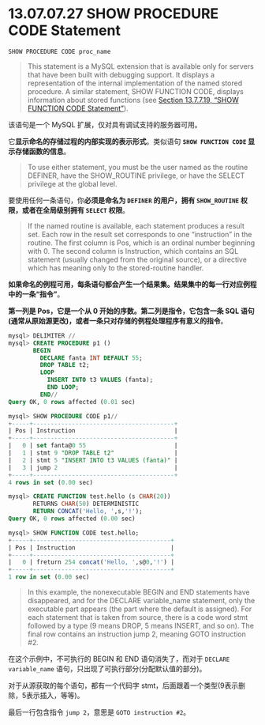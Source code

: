 # 13.07.07.27 SHOW PROCEDURE CODE Statement

	SHOW PROCEDURE CODE proc_name

> This statement is a MySQL extension that is available only for servers that have been built with debugging support. It displays a representation of the internal implementation of the named stored procedure. A similar statement, SHOW FUNCTION CODE, displays information about stored functions (see [Section 13.7.7.19, “SHOW FUNCTION CODE Statement”](https://dev.mysql.com/doc/refman/8.0/en/show-function-code.html)).

该语句是一个 MySQL 扩展，仅对具有调试支持的服务器可用。

它**显示命名的存储过程的内部实现的表示形式**。类似语句 **`SHOW FUNCTION CODE` 显示存储函数的信息**。

> To use either statement, you must be the user named as the routine DEFINER, have the SHOW_ROUTINE privilege, or have the SELECT privilege at the global level.

要使用任何一条语句，你**必须是命名为 `DEFINER` 的用户，拥有 `SHOW_ROUTINE` 权限，或者在全局级别拥有 `SELECT` 权限**。

> If the named routine is available, each statement produces a result set. Each row in the result set corresponds to one “instruction” in the routine. The first column is Pos, which is an ordinal number beginning with 0. The second column is Instruction, which contains an SQL statement (usually changed from the original source), or a directive which has meaning only to the stored-routine handler.

**如果命名的例程可用，每条语句都会产生一个结果集。结果集中的每一行对应例程中的一条“指令”**。

**第一列是 Pos，它是一个从 0 开始的序数。第二列是指令，它包含一条 SQL 语句(通常从原始源更改)，或者一条只对存储的例程处理程序有意义的指令**。

```sql
mysql> DELIMITER //
mysql> CREATE PROCEDURE p1 ()
       BEGIN
         DECLARE fanta INT DEFAULT 55;
         DROP TABLE t2;
         LOOP
           INSERT INTO t3 VALUES (fanta);
           END LOOP;
         END//
Query OK, 0 rows affected (0.01 sec)

mysql> SHOW PROCEDURE CODE p1//
+-----+----------------------------------------+
| Pos | Instruction                            |
+-----+----------------------------------------+
|   0 | set fanta@0 55                         |
|   1 | stmt 9 "DROP TABLE t2"                 |
|   2 | stmt 5 "INSERT INTO t3 VALUES (fanta)" |
|   3 | jump 2                                 |
+-----+----------------------------------------+
4 rows in set (0.00 sec)

mysql> CREATE FUNCTION test.hello (s CHAR(20))
       RETURNS CHAR(50) DETERMINISTIC
       RETURN CONCAT('Hello, ',s,'!');
Query OK, 0 rows affected (0.00 sec)

mysql> SHOW FUNCTION CODE test.hello;
+-----+---------------------------------------+
| Pos | Instruction                           |
+-----+---------------------------------------+
|   0 | freturn 254 concat('Hello, ',s@0,'!') |
+-----+---------------------------------------+
1 row in set (0.00 sec)
```

> In this example, the nonexecutable BEGIN and END statements have disappeared, and for the DECLARE variable_name statement, only the executable part appears (the part where the default is assigned). For each statement that is taken from source, there is a code word stmt followed by a type (9 means DROP, 5 means INSERT, and so on). The final row contains an instruction jump 2, meaning GOTO instruction #2.

在这个示例中，不可执行的 BEGIN 和 END 语句消失了，而对于 `DECLARE variable_name` 语句，只出现了可执行部分(分配默认值的部分)。

对于从源获取的每个语句，都有一个代码字 stmt，后面跟着一个类型(9表示删除，5表示插入，等等)。

最后一行包含指令 `jump 2`，意思是 `GOTO instruction #2`。
